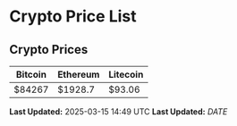# Crypto Price List

## Crypto Prices
| Bitcoin | Ethereum | Litecoin |
| ------- | -------- | -------- |
| $84267 | $1928.7 | $93.06 |
**Last Updated:** 2025-03-15 14:49 UTC
**Last Updated:** $DATE$

